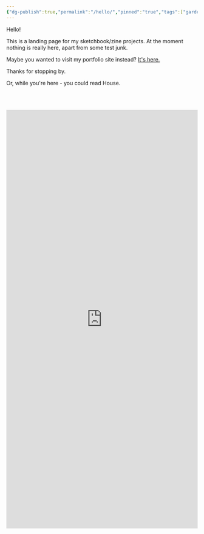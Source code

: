 ```yaml
---
{"dg-publish":true,"permalink":"/hello/","pinned":"true","tags":["gardenEntry"]}
---
```


Hello!

This is a landing page for my sketchbook/zine projects. At the moment nothing is really here, apart from some test junk. 

Maybe you wanted to visit my portfolio site instead? [It's here.](https://www.shinestrength.xyz/)

Thanks for stopping by. 


Or, while you're here -  you could read House.

<br><br>
<center><iframe src="https://archive.org/embed/027_20240628" width=100% height=1100px frameborder="0" webkitallowfullscreen="true" mozallowfullscreen="true" allowfullscreen></iframe></center>